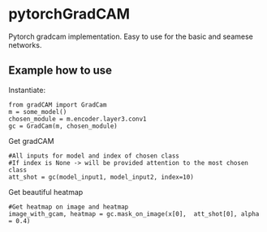 # pytorchGradCAM
Pytorch gradcam implementation. Easy to use for the basic and seamese networks.

## Example how to use
Instantiate:
```
from gradCAM import GradCam
m = some_model()
chosen_module = m.encoder.layer3.conv1
gc = GradCam(m, chosen_module)
```

Get gradCAM
```
#All inputs for model and index of chosen class
#If index is None -> will be provided attention to the most chosen class
att_shot = gc(model_input1, model_input2, index=10)
```

Get beautiful heatmap
```
#Get heatmap on image and heatmap
image_with_gcam, heatmap = gc.mask_on_image(x[0],  att_shot[0], alpha = 0.4)
```
